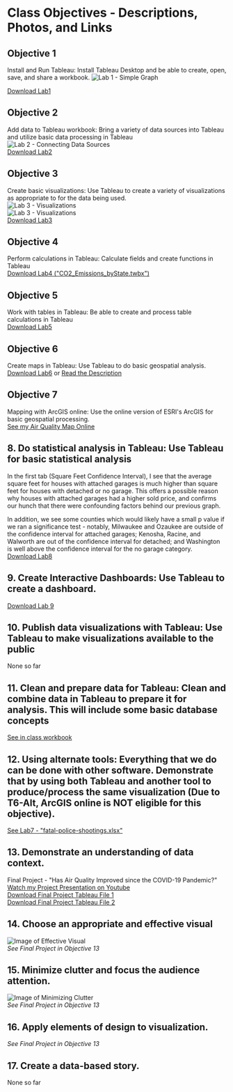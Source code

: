 # Class Objectives - Descriptions, Photos, and Links   
      
## <a id = "obj_1"> </a>Objective 1  
Install and Run Tableau: Install Tableau Desktop and be able to create, open, save, and share a workbook.
![Lab 1 - Simple Graph](./images/Lab1_image.PNG)  

[Download Lab1](./tableau_workbooks/Lab1.twbx)  

## <a id = "obj_2"> </a>Objective 2  
Add data to Tableau workbook: Bring a variety of data sources into Tableau and utilize basic data processing in Tableau    
![Lab 2 - Connecting Data Sources](./images/Lab2_Data.PNG)  
[Download Lab2](./tableau_workbooks/Lab2.twbx) 

## <a id = "obj_3"> </a>Objective 3  
Create basic visualizations: Use Tableau to create a variety of visualizations as appropriate to for the data being used.    
![Lab 3 - Visualizations](./images/Lab3_Race.PNG)  
![Lab 3 - Visualizations](./images/Lab3_Weapons.PNG)  
[Download Lab3](./tableau_workbooks/Lab3.twbx)  


## <a id = "obj_4"> </a>Objective 4  
Perform calculations in Tableau: Calculate fields and create functions in Tableau    
[Download Lab4 ("CO2_Emissions_byState.twbx") ](./tableau_workbooks/CO2_Emissions_byState.twbx)  

## <a id = "obj_5"> </a>Objective 5  
Work with tables in Tableau: Be able to create and process table calculations in Tableau       
[Download Lab5](./tableau_workbooks/Lab5.twbx)  

## <a id = "obj_6"> </a>Objective 6  
Create maps in Tableau: Use Tableau to do basic geospatial analysis.     
[Download Lab6](./tableau_workbooks/Lab6.twbx) or [Read the Description](./documents/Lab6_Description.pdf)

## <a id = "obj_7"> </a>Objective 7
Mapping with ArcGIS online: Use the online version of ESRI's ArcGIS for basic geospatial processing.   
[See my Air Quality Map Online](https://arcg.is/1rHu98)  

## 8. Do statistical analysis in Tableau: Use Tableau for basic statistical analysis      
In the first tab (Square Feet Confidence Interval), I see that the average square feet for houses with attached garages is much higher than square feet for houses with detached or no garage. This offers a possible reason why houses with attached garages had a higher sold price, and confirms our hunch that there were confounding factors behind our previous graph.

In addition, we see some counties which would likely have a small p value if we ran a significance test - notably, Milwaukee and Ozaukee are outside of the confidence interval for attached garages; Kenosha, Racine, and Walworth are out of the confidence interval for detached; and Washington is well above the confidence interval for the no garage category.   
[Download Lab8](./tableau_workbooks/Lab8.twbx)  

## 9. Create Interactive Dashboards: Use Tableau to create a dashboard.      
[Download Lab 9](./tableau_workbooks/Lab9.twbx)    

## 10. Publish data visualizations with Tableau: Use Tableau to make visualizations available to the public      
None so far  

## 11. Clean and prepare data for Tableau: Clean and combine data in Tableau to prepare it for analysis. This will include some basic database concepts      
[See in class workbook](./tableau_workbooks/InClass9-28.twbx)  

## 12. Using alternate tools: Everything that we do can be done with other software. Demonstrate that by using both Tableau and another tool to produce/process the same visualization (Due to T6-Alt, ArcGIS online is NOT eligible for this objective).       
[See Lab7 - "fatal-police-shootings.xlsx"](./documents/fatal-police-shootings.xlsx)  

## 13. Demonstrate an understanding of data context.  
Final Project - "Has Air Quality Improved since the COVID-19 Pandemic?"  
[Watch my Project Presentation on Youtube](https://youtu.be/pEjmn405S2U)  
[Download Final Project Tableau File 1](./tableau_workbooks/Final_Project.twbx)  
[Download Final Project Tableau File 2](./tableau_workbooks/Final_Joined.twbx)  

## 14. Choose an appropriate and effective visual   
![Image of Effective Visual](./images/AQI_Effective_Visual.PNG)  
*See Final Project in Objective 13*   

## 15. Minimize clutter and focus the audience attention.  
![Image of Minimizing Clutter](./images/AQI_Minimize_Clutter.PNG)  
*See Final Project in Objective 13*     

## 16. Apply elements of design to visualization.  
*See Final Project in Objective 13*   
 
## 17. Create a data-based story.  
None so far 
